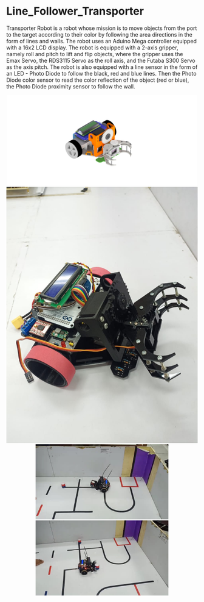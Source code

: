 # Line_Follower_Transporter
Transporter Robot is a robot whose mission is to move objects from the port to the target according to their color by following the area directions in the form of lines and walls.
The robot uses an Aduino Mega controller equipped with a 16x2 LCD display. The robot is equipped with a 2-axis gripper, namely roll and pitch to lift and flip objects, where the gripper uses the Emax Servo, the RDS3115 Servo as the roll axis, and the Futaba S300 Servo as the axis pitch. The robot is also equipped with a line sensor in the form of an LED - Photo Diode to follow the black, red and blue lines. Then the Photo Diode color sensor to read the color reflection of the object (red or blue), the Photo Diode proximity sensor to follow the wall.

<p align="center">
  <img src="Mechanism2_default.png" width="500" title="hover text">
  <img src="SAVE_20200104_220831.jpg" hight="500" alt="accessibility text">
  <img src="LINE_MOVIE_1578150406364[(000185)2020-09-07-08-49-11].jpg" width="350" alt="accessibility text">
  <img src="LINE_MOVIE_1578150406364[(000311)2020-09-07-08-49-50].jpg" width="350" alt="accessibility text">
</p>
